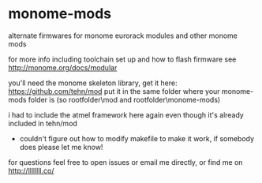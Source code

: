 # monome-mods
alternate firmwares for monome eurorack modules and other monome mods

for more info including  toolchain set up and how to flash firmware see http://monome.org/docs/modular

you'll need the monome skeleton library, get it here: https://github.com/tehn/mod
put it in the same folder where your monome-mods folder is (so rootfolder\mod and rootfolder\monome-mods)

i had to include the atmel framework here again even though it's already included in tehn/mod
- couldn't figure out how to modify makefile to make it work, if somebody does please let me know!

for questions feel free to open issues or email me directly, or find me on http://llllllll.co/
